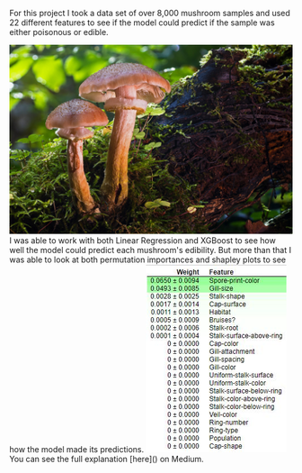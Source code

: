 For this project I took a data set of over 8,000 mushroom samples and used 22 different features to see if the model could predict if the sample was either poisonous or edible.

<img src="img/Wild Mushrooms.jpg" alt="mushrooms" class="inline"/>
I was able to work with both Linear Regression and XGBoost to see how well the model could predict each mushroom's edibility. But more than that I was able to look at both permutation importances and shapley plots to see how the model made its predictions.


<img src="img/Mushroom Permutation Importances.jpg" alt="Permutaion Importances" class="inline"/>
You can see the full explanation [here]() on Medium.
